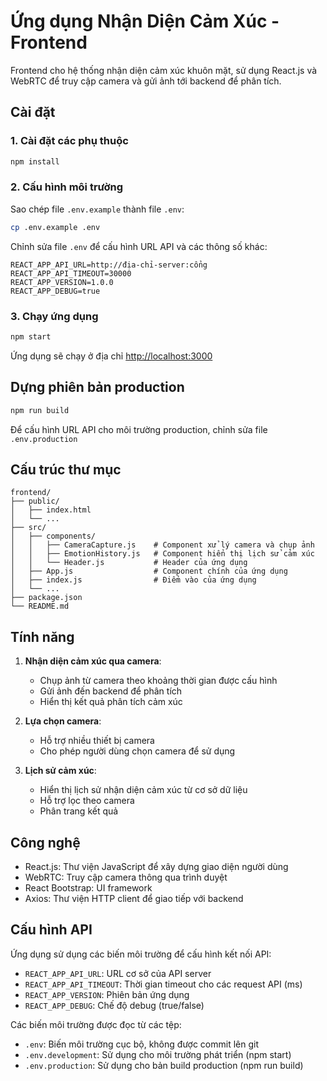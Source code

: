 # Ứng dụng Nhận Diện Cảm Xúc - Frontend

Frontend cho hệ thống nhận diện cảm xúc khuôn mặt, sử dụng React.js và WebRTC để truy cập camera và gửi ảnh tới backend để phân tích.

## Cài đặt

### 1. Cài đặt các phụ thuộc

```bash
npm install
```

### 2. Cấu hình môi trường

Sao chép file `.env.example` thành file `.env`:

```bash
cp .env.example .env
```

Chỉnh sửa file `.env` để cấu hình URL API và các thông số khác:

```
REACT_APP_API_URL=http://địa-chỉ-server:cổng
REACT_APP_API_TIMEOUT=30000
REACT_APP_VERSION=1.0.0
REACT_APP_DEBUG=true
```

### 3. Chạy ứng dụng

```bash
npm start
```

Ứng dụng sẽ chạy ở địa chỉ [http://localhost:3000](http://localhost:3000)

## Dựng phiên bản production

```bash
npm run build
```

Để cấu hình URL API cho môi trường production, chỉnh sửa file `.env.production`

## Cấu trúc thư mục

```
frontend/
├── public/
│   ├── index.html
│   └── ...
├── src/
│   ├── components/
│   │   ├── CameraCapture.js    # Component xử lý camera và chụp ảnh
│   │   ├── EmotionHistory.js   # Component hiển thị lịch sử cảm xúc
│   │   └── Header.js           # Header của ứng dụng
│   ├── App.js                  # Component chính của ứng dụng
│   ├── index.js                # Điểm vào của ứng dụng
│   └── ...
├── package.json
└── README.md
```

## Tính năng

1. **Nhận diện cảm xúc qua camera**:
   - Chụp ảnh từ camera theo khoảng thời gian được cấu hình
   - Gửi ảnh đến backend để phân tích
   - Hiển thị kết quả phân tích cảm xúc

2. **Lựa chọn camera**:
   - Hỗ trợ nhiều thiết bị camera
   - Cho phép người dùng chọn camera để sử dụng

3. **Lịch sử cảm xúc**:
   - Hiển thị lịch sử nhận diện cảm xúc từ cơ sở dữ liệu
   - Hỗ trợ lọc theo camera
   - Phân trang kết quả

## Công nghệ

- React.js: Thư viện JavaScript để xây dựng giao diện người dùng
- WebRTC: Truy cập camera thông qua trình duyệt
- React Bootstrap: UI framework
- Axios: Thư viện HTTP client để giao tiếp với backend 

## Cấu hình API

Ứng dụng sử dụng các biến môi trường để cấu hình kết nối API:

- `REACT_APP_API_URL`: URL cơ sở của API server
- `REACT_APP_API_TIMEOUT`: Thời gian timeout cho các request API (ms)
- `REACT_APP_VERSION`: Phiên bản ứng dụng
- `REACT_APP_DEBUG`: Chế độ debug (true/false)

Các biến môi trường được đọc từ các tệp:
- `.env`: Biến môi trường cục bộ, không được commit lên git
- `.env.development`: Sử dụng cho môi trường phát triển (npm start)
- `.env.production`: Sử dụng cho bản build production (npm run build) 